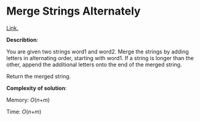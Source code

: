 # Merge Strings Alternately
[Link.](https://leetcode.com/problems/merge-strings-alternately/description/)

**Describtion**:

You are given two strings word1 and word2. Merge the strings by adding letters in alternating order, starting with word1. If a string is longer than the other, append the additional letters onto the end of the merged string.

Return the merged string.

**Complexity of solution**:

Memory: *O*(*n*+*m*)

Time: *O*(*n*+*m*)